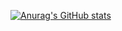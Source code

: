 [![Anurag's GitHub stats](https://github-readme-stats.vercel.app/api?username=toffeenutlatte&count_private=true&show_icons=true&theme=synthwave&hide=prs,issues)](https://github.com/anuraghazra/github-readme-stats)

